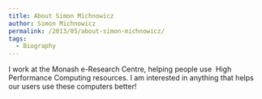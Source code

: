 ```yaml
---
title: About Simon Michnowicz
author: Simon Michnowicz
permalink: /2013/05/about-simon-michnowicz/
tags:
  - Biography
---
```

I work at the Monash e-Research Centre, helping people use  High Performance Computing resources. I am interested in anything that helps our users use these computers better!
